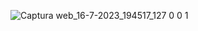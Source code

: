 
![Captura web_16-7-2023_194517_127 0 0 1](https://github.com/Agustinhaag/Market/assets/122823252/32b0cc63-50e3-4508-a7af-0701dfad9836)
